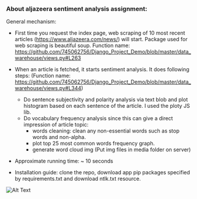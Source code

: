 ### About aljazeera sentiment analysis assignment:

General mechanism:

* First time you request the index page, web scraping of 10 most recent articles (https://www.aljazeera.com/news/) will start. Package used for web scraping is beautiful soup. Function name: https://github.com/745062756/Django_Project_Demo/blob/master/data_warehouse/views.py#L263
* When an article is fetched, it starts sentiment analysis. It does following steps: (Function name: https://github.com/745062756/Django_Project_Demo/blob/master/data_warehouse/views.py#L344) 
  * Do sentence subjectivity and polarity analysis via text blob and plot histogram based on each sentence of the article. I used the ploty JS lib.
  * Do vocabulary frequency analysis since this can give a direct impression of article topic:
    * words cleaning: clean any non-essential words such as stop words and non-alpha.
    * plot top 25 most common words frequency graph.
    * generate word cloud img (Put img files in media folder on server)

* Approximate running time: ~ 10 seconds
* Installation guide: clone the repo, download app pip packages specified by requirements.txt and download ntlk.txt resource.

![Alt Text](demo.gif)